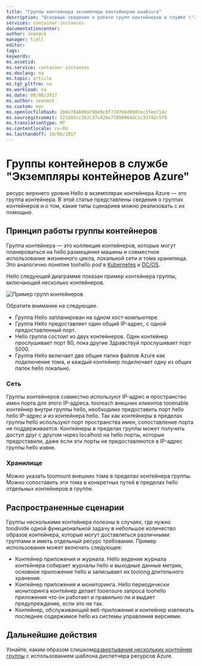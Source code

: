 ```yaml
---
title: "Группы контейнера экземпляры контейнером aaaAzure"
description: "Основные сведения о работе групп контейнеров в службе \"Экземпляры контейнеров Azure\""
services: container-instances
documentationcenter: 
author: seanmck
manager: timlt
editor: 
tags: 
keywords: 
ms.assetid: 
ms.service: container-instances
ms.devlang: na
ms.topic: article
ms.tgt_pltfrm: na
ms.workload: na
ms.date: 08/08/2017
ms.author: seanmck
ms.custom: mvc
ms.openlocfilehash: 2b0e784609979045c8f77d7b6d0987ec3fee714c
ms.sourcegitcommit: 523283cc1b3c37c428e77850964dc1c33742c5f0
ms.translationtype: MT
ms.contentlocale: ru-RU
ms.lasthandoff: 10/06/2017
---
```

# <a name="container-groups-in-azure-container-instances"></a>Группы контейнеров в службе "Экземпляры контейнеров Azure"

ресурс верхнего уровня Hello в экземплярах контейнера Azure — это группа контейнера. В этой статье представлены сведения о группах контейнеров и о том, какие типы сценариев можно реализовать с их помощью.

## <a name="how-a-container-group-works"></a>Принцип работы группы контейнеров

Группа контейнера — это коллекция контейнеров, которые могут планироваться на hello размещения машины и совместное использование жизненного цикла, локальной сети и тома хранилища. Это аналогично понятие toohello *pod* в [Kubernetes](https://kubernetes.io/docs/concepts/workloads/pods/pod/) и [DC/OS](https://dcos.io/docs/1.9/deploying-services/pods/).

Hello следующей диаграмме показан пример контейнера группы, включающей несколько контейнеров.

![Пример групп контейнеров][container-groups-example]

Обратите внимание на следующее.

- Группа Hello запланирован на одном хост-компьютере.
- Группа Hello предоставляет один общий IP-адрес, с одной предоставленный порт.
- Hello группа состоит из двух контейнеров. Один контейнер прослушивает порт 80, пока другие Здравствуй прослушивает порт 5000.
- Группа Hello включает две общие папки файлов Azure как подключение тома, и каждый контейнер подключает одну из общих папок hello локально.

### <a name="networking"></a>Сеть

Группы контейнеров совместно используют IP-адрес и пространство имен порта для этого IP-адреса. tooreach внешних клиентов tooenable контейнер внутри группы hello, необходимо предоставить порт hello hello IP-адрес и из контейнера hello. Так как контейнеры в пределах группы hello используют порт пространства имен, сопоставление порта не поддерживается. Контейнеры в пределах группы может получить доступ друг с другом через localhost на hello порты, которые предоставили, даже если эти порты не предоставляются в IP-адрес группы hello извне.

### <a name="storage"></a>Хранилище

Можно указать toomount внешних тома в пределах контейнера группы. Можно сопоставить эти тома в конкретных путей в пределах hello отдельных контейнеров в группе.

## <a name="common-scenarios"></a>Распространенные сценарии

Группы несколькими контейнера полезны в случаях, где нужно toodivide одной функциональной задачу в небольшое количество образов контейнера, которые могут доставляться различными группами и иметь отдельный ресурс требования. Пример использования может включать следующее:

- Контейнер приложения и журнала. Hello ведения журнала контейнера собирает журналы hello и выходные данные метрик, основное приложение hello и записывает их toolong длительного хранения.
- Контейнер приложения и мониторинга. Hello периодически мониторинга контейнер делает tooensure запроса toohello приложения что он работает и правильно ли и выдает предупреждение, если это не так.
- Контейнер, обслуживающий веб-приложения и контейнер извлекать последнее содержимое hello из системы управления версиями.

## <a name="next-steps"></a>Дальнейшие действия

Узнайте, каким образом слишком[развертывания нескольких контейнер группы](container-instances-multi-container-group.md) с использованием шаблона диспетчера ресурсов Azure.

<!-- IMAGES -->

[container-groups-example]: ./media/container-instances-container-groups/container-groups-example.png